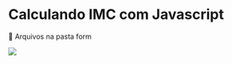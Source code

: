 # Calculando IMC com Javascript
<p>📌 Arquivos na pasta form </p>
<img src="https://cdn.discordapp.com/attachments/866447800034918460/867505962855563304/unknown.png">
 
